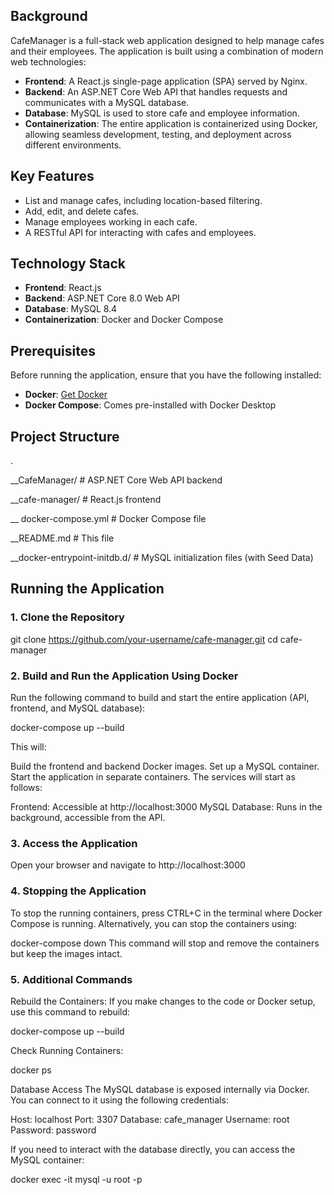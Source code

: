 
## Background

CafeManager is a full-stack web application designed to help manage cafes and their employees. The application is built using a combination of modern web technologies:

- **Frontend**: A React.js single-page application (SPA) served by Nginx.
- **Backend**: An ASP.NET Core Web API that handles requests and communicates with a MySQL database.
- **Database**: MySQL is used to store cafe and employee information.
- **Containerization**: The entire application is containerized using Docker, allowing seamless development, testing, and deployment across different environments.

## Key Features

- List and manage cafes, including location-based filtering.
- Add, edit, and delete cafes.
- Manage employees working in each cafe.
- A RESTful API for interacting with cafes and employees.

## Technology Stack

- **Frontend**: React.js
- **Backend**: ASP.NET Core 8.0 Web API
- **Database**: MySQL 8.4
- **Containerization**: Docker and Docker Compose

## Prerequisites

Before running the application, ensure that you have the following installed:

- **Docker**: [Get Docker](https://www.docker.com/get-started)
- **Docker Compose**: Comes pre-installed with Docker Desktop

## Project Structure

.

\__CafeManager/               # ASP.NET Core Web API backend

\__cafe-manager/              # React.js frontend

\__ docker-compose.yml         # Docker Compose file

\__README.md                  # This file

\__docker-entrypoint-initdb.d/ # MySQL initialization files (with Seed Data)

## Running the Application

### 1. Clone the Repository

git clone https://github.com/your-username/cafe-manager.git
cd cafe-manager

### 2. Build and Run the Application Using Docker
Run the following command to build and start the entire application (API, frontend, and MySQL database):

docker-compose up --build

This will:

Build the frontend and backend Docker images.
Set up a MySQL container.
Start the application in separate containers.
The services will start as follows:

Frontend: Accessible at http://localhost:3000
MySQL Database: Runs in the background, accessible from the API.

### 3. Access the Application
Open your browser and navigate to http://localhost:3000

### 4. Stopping the Application
To stop the running containers, press CTRL+C in the terminal where Docker Compose is running. Alternatively, you can stop the containers using:

docker-compose down
This command will stop and remove the containers but keep the images intact.

### 5. Additional Commands
Rebuild the Containers: If you make changes to the code or Docker setup, use this command to rebuild:

docker-compose up --build

Check Running Containers:

docker ps

Database Access
The MySQL database is exposed internally via Docker. You can connect to it using the following credentials:

Host: localhost
Port: 3307
Database: cafe_manager
Username: root
Password: password

If you need to interact with the database directly, you can access the MySQL container:

docker exec -it <mysql-container-id> mysql -u root -p
